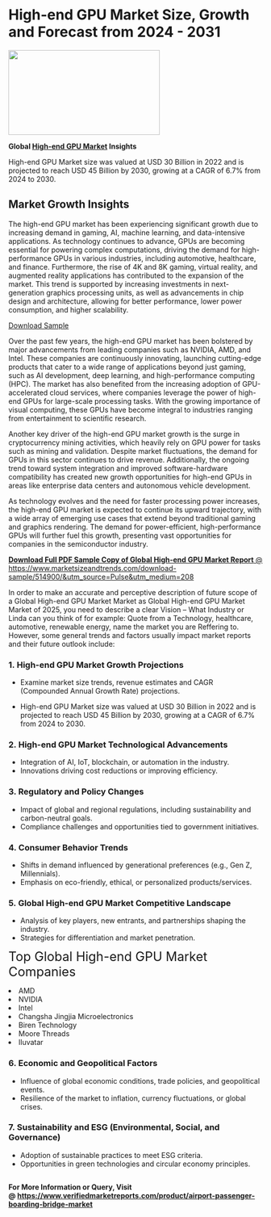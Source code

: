 <H1>High-end GPU Market Size, Growth and Forecast from 2024 - 2031</H1><img class="aligncenter size-medium wp-image-584254" src="https://thirdeyenews.in/wp-content/uploads/2024/09/Global-Market-Research-300x168.jpeg" alt="" width="300" height="168" /><p><strong>Global&nbsp;<a href="https://www.marketsizeandtrends.com/download-sample/514900/&amp;utm_source=Pulse&amp;utm_medium=208">High-end GPU Market</a> Insights</strong></p><p>High-end GPU Market size was valued at USD 30 Billion in 2022 and is projected to reach USD 45 Billion by 2030, growing at a CAGR of 6.7% from 2024 to 2030.</p><p><h2>Market Growth Insights</h2> <p>The high-end GPU market has been experiencing significant growth due to increasing demand in gaming, AI, machine learning, and data-intensive applications. As technology continues to advance, GPUs are becoming essential for powering complex computations, driving the demand for high-performance GPUs in various industries, including automotive, healthcare, and finance. Furthermore, the rise of 4K and 8K gaming, virtual reality, and augmented reality applications has contributed to the expansion of the market. This trend is supported by increasing investments in next-generation graphics processing units, as well as advancements in chip design and architecture, allowing for better performance, lower power consumption, and higher scalability.</p> <p><a href="#">Download Sample</a></p> <p>Over the past few years, the high-end GPU market has been bolstered by major advancements from leading companies such as NVIDIA, AMD, and Intel. These companies are continuously innovating, launching cutting-edge products that cater to a wide range of applications beyond just gaming, such as AI development, deep learning, and high-performance computing (HPC). The market has also benefited from the increasing adoption of GPU-accelerated cloud services, where companies leverage the power of high-end GPUs for large-scale processing tasks. With the growing importance of visual computing, these GPUs have become integral to industries ranging from entertainment to scientific research.</p> <p>Another key driver of the high-end GPU market growth is the surge in cryptocurrency mining activities, which heavily rely on GPU power for tasks such as mining and validation. Despite market fluctuations, the demand for GPUs in this sector continues to drive revenue. Additionally, the ongoing trend toward system integration and improved software-hardware compatibility has created new growth opportunities for high-end GPUs in areas like enterprise data centers and autonomous vehicle development.</p> <p>As technology evolves and the need for faster processing power increases, the high-end GPU market is expected to continue its upward trajectory, with a wide array of emerging use cases that extend beyond traditional gaming and graphics rendering. The demand for power-efficient, high-performance GPUs will further fuel this growth, presenting vast opportunities for companies in the semiconductor industry.</p> <p><a href="#"></p><p><span class=""><strong>Download Full PDF Sample Copy of Global High-end GPU Market Report</strong> @ <a href="https://www.marketsizeandtrends.com/download-sample/514900/&amp;utm_source=Pulse&amp;utm_medium=208" target="_blank">https://www.marketsizeandtrends.com/download-sample/514900/&amp;utm_source=Pulse&amp;utm_medium=208</a></span></p><p>In order to make an accurate and perceptive description of future scope of a Global&nbsp;High-end GPU Market Market as Global&nbsp;High-end GPU Market Market of 2025, you need to describe a clear Vision &ndash; What Industry or Linda can you think of for example: Quote from a Technology, healthcare, automotive, renewable energy, name the market you are Reffering to. However, some general trends and factors usually impact market reports and their future outlook include:</p><h3>1.&nbsp;<strong>High-end GPU Market Growth Projections</strong></h3><ul><li>Examine market size trends, revenue estimates and CAGR (Compounded Annual Growth Rate) projections.</li><li><p>High-end GPU Market size was valued at USD 30 Billion in 2022 and is projected to reach USD 45 Billion by 2030, growing at a CAGR of 6.7% from 2024 to 2030.</p></li></ul><h3>2.&nbsp;<strong>High-end GPU Market Technological Advancements</strong></h3><ul><li>Integration of AI, IoT, blockchain, or automation in the industry.</li><li>Innovations driving cost reductions or improving efficiency.</li></ul><h3>3.&nbsp;<strong>Regulatory and Policy Changes</strong></h3><ul><li>Impact of global and regional regulations, including sustainability and carbon-neutral goals.</li><li>Compliance challenges and opportunities tied to government initiatives.</li></ul><h3>4.&nbsp;<strong>Consumer Behavior Trends</strong></h3><ul><li>Shifts in demand influenced by generational preferences (e.g., Gen Z, Millennials).</li><li>Emphasis on eco-friendly, ethical, or personalized products/services.</li></ul><h3>5.&nbsp;<strong>Global High-end GPU Market Competitive Landscape</strong></h3><ul><li>Analysis of key players, new entrants, and partnerships shaping the industry.</li><li>Strategies for differentiation and market penetration.</li></ul><p data-pm-slice="1 1 []"><span style="color: inherit; font-family: inherit; font-size: 25px;">Top Global High-end GPU Market Companies</span></p><div class="" data-test-id=""><p><li>AMD</li><li> NVIDIA</li><li> Intel</li><li> Changsha Jingjia Microelectronics</li><li> Biren Technology</li><li> Moore Threads</li><li> Iluvatar</li></p></div><h3>6.&nbsp;<strong>Economic and Geopolitical Factors</strong></h3><ul><li>Influence of global economic conditions, trade policies, and geopolitical events.</li><li>Resilience of the market to inflation, currency fluctuations, or global crises.</li></ul><h3>7.&nbsp;<strong>Sustainability and ESG (Environmental, Social, and Governance)</strong></h3><ul><li>Adoption of sustainable practices to meet ESG criteria.</li><li>Opportunities in green technologies and circular economy principles.</li></ul><h2><strong style="font-size: 14px;">For More Information or Query, Visit @&nbsp;</strong><a style="background-color: #ffffff; font-size: 14px;" href="https://www.marketsizeandtrends.com/report/high-end-gpu-market/" target="_blank">https://www.verifiedmarketreports.com/product/airport-passenger-boarding-bridge-market</a></h2>
